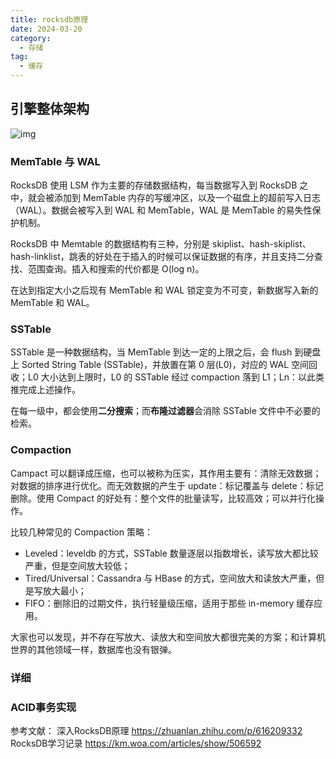 ```yaml
---
title: rocksdb原理
date: 2024-03-20
category:
  - 存储
tag:
  - 缓存
---
```


## 引擎整体架构
![img](/images/rocksdb_all.webp)
### MemTable 与 WAL
RocksDB 使用 LSM 作为主要的存储数据结构，每当数据写入到 RocksDB 之中，就会被添加到 MemTable 内存的写缓冲区，以及一个磁盘上的超前写入日志（WAL）。数据会被写入到 WAL 和 MemTable，WAL 是 MemTable 的易失性保护机制。

RocksDB 中 Memtable 的数据结构有三种，分别是 skiplist、hash-skiplist、hash-linklist，跳表的好处在于插入的时候可以保证数据的有序，并且支持二分查找、范围查询。插入和搜索的代价都是 O(log n)。

在达到指定大小之后现有 MemTable 和 WAL 锁定变为不可变，新数据写入新的 MemTable 和 WAL。

### SSTable
SSTable 是一种数据结构，当 MemTable 到达一定的上限之后，会 flush 到硬盘上 Sorted String Table (SSTable)，并放置在第 0 层(L0)，对应的 WAL 空间回收；L0 大小达到上限时，L0 的 SSTable 经过 compaction 落到 L1；Ln：以此类推完成上述操作。

在每一级中，都会使用**二分搜索**；而**布隆过滤器**会消除 SSTable 文件中不必要的检索。

### Compaction
Campact 可以翻译成压缩，也可以被称为压实，其作用主要有：清除无效数据；对数据的排序进行优化。而无效数据的产生于 update：标记覆盖与 delete：标记删除。使用 Compact 的好处有：整个文件的批量读写，比较高效；可以并行化操作。

比较几种常见的 Compaction 策略：
- Leveled：leveldb 的方式，SSTable 数量逐层以指数增长，读写放大都比较严重，但是空间放大较低；
- Tired/Universal：Cassandra 与 HBase 的方式，空间放大和读放大严重，但是写放大最小；
- FIFO：删除旧的过期文件，执行轻量级压缩，适用于那些 in-memory 缓存应用。

大家也可以发现，并不存在写放大、读放大和空间放大都很完美的方案；和计算机世界的其他领域一样，数据库也没有银弹。


### 详细

### ACID事务实现

参考文献：
深入RocksDB原理 https://zhuanlan.zhihu.com/p/616209332
RocksDB学习记录 https://km.woa.com/articles/show/506592